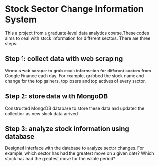 # Stock Sector Change Information System
This a project from a graduate-level data analytics course.These codes aims to deal with stock information for different sectors. There are three steps:

## Step 1: collect data with web scraping
Wrote a web scraper to grab stock information for different sectors from  Google Finance each day. For example, grabbed the stock name and change for the top gainers, top losers and top actives of every sector.

## Step 2: store data with MongoDB
Constructed MongoDB database to store these data and updated the collection as new stock data arrived

## Step 3: analyze stock information using database
Designed interface with the database to analyze sector changes. For example, which sector has had the greatest move on a given date? Which stock has had the greatest move for the whole period?

